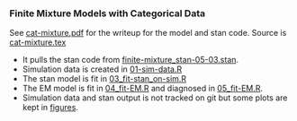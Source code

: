 
### Finite Mixture Models with Categorical Data

See [cat-mixture.pdf](cat-mixture.pdf) for the writeup for the model and stan code.  Source is [cat-mixture.tex](cat-mixture.tex)

* It pulls the stan code from [finite-mixture_stan-05-03.stan](finite-mixture_stan-05-03.stan).
* Simulation data is created in [01-sim-data.R](01-sim-data.R)
* The stan model is fit in [03_fit-stan_on-sim.R](03_fit-stan_on-sim.R)
* The EM model is fit in [04_fit-EM.R](04_fit-EM.R) and diagnosed in [05_fit-EM.R](05_fit-EM.R).
* Simulation data and stan output is not tracked on git but some plots are kept in [figures](figures/).